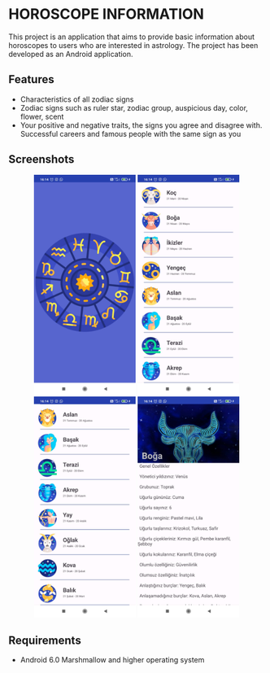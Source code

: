 # HOROSCOPE INFORMATION
This project is an application that aims to provide basic information about horoscopes to users who are interested in astrology. The project has been developed as an Android application.

## Features
- Characteristics of all zodiac signs
- Zodiac signs such as ruler star, zodiac group, auspicious day, color, flower, scent
- Your positive and negative traits, the signs you agree and disagree with. Successful careers and famous people with the same sign as you

## Screenshots
<p align="center">
<img src="app_img1.png" alt="Screenshot1" width="200">
<img src="app_img2.png" alt="Screenshot2" width="200">
<img src="app_img3.png" alt="Screenshot3" width="200">
<img src="app_img4.png" alt="Screenshot4" width="200">
</p>

## Requirements
- Android 6.0 Marshmallow and higher operating system

